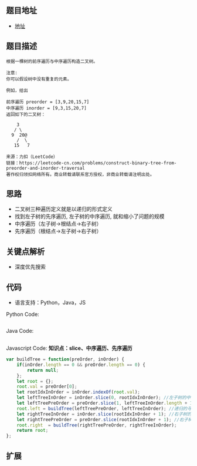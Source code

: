 ## 题目地址

- [地址](https://leetcode-cn.com/problems/construct-binary-tree-from-preorder-and-inorder-traversal/)

## 题目描述

```
根据一棵树的前序遍历与中序遍历构造二叉树。

注意:
你可以假设树中没有重复的元素。

例如，给出

前序遍历 preorder = [3,9,20,15,7]
中序遍历 inorder = [9,3,15,20,7]
返回如下的二叉树：

    3
   / \
  9  20@
    /  \
   15   7

来源：力扣（LeetCode）
链接：https://leetcode-cn.com/problems/construct-binary-tree-from-preorder-and-inorder-traversal
著作权归领扣网络所有。商业转载请联系官方授权，非商业转载请注明出处。
```

## 思路
- 二叉树三种遍历定义就是以递归的形式定义
- 找到左子树的先序遍历, 左子树的中序遍历, 就和缩小了问题的规模
- 中序遍历（左子树->根结点->右子树）
- 先序遍历（根结点->左子树->右子树）

## 关键点解析

- 深度优先搜索

## 代码

- 语言支持：Python，Java，JS

Python Code:

```python

```

Java Code:

```java

```

Javascript Code:
**知识点：slice、中序遍历、先序遍历**
```js
var buildTree = function(preOrder, inOrder) {
    if(inOrder.length == 0 && preOrder.length == 0) {
        return null;
    };
    let root = {};
    root.val = preOrder[0];
    let rootIdxInOrder = inOrder.indexOf(root.val); 
    let leftTreeInOrder = inOrder.slice(0, rootIdxInOrder); //左子树的中序遍历
    let leftTreePreOrder = preOrder.slice(1, leftTreeInOrder.length + 1); //左子树的先序遍历 
    root.left = buildTree(leftTreePreOrder, leftTreeInOrder); //递归的寻找赋值
    let rightTreeInOrder = inOrder.slice(rootIdxInOrder + 1); //右子树的中序遍历
    let rightTreePreOrder = preOrder.slice(rootIdxInOrder + 1); //右子树的先序遍历
    root.right  = buildTree(rightTreePreOrder, rightTreeInOrder);
    return root;
};
```

## 扩展

